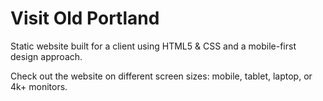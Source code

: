 # Visit Old Portland
Static website built for a client using HTML5 & CSS and a mobile-first design approach.

Check out the website on different screen sizes: mobile, tablet, laptop, or 4k+ monitors.
